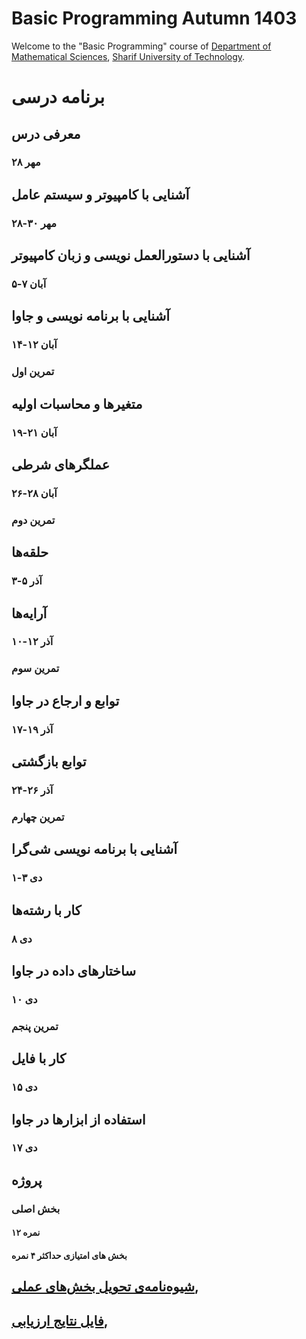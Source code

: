# Basic Programming Autumn 1403
Welcome to the "Basic Programming" course of [Department of Mathematical Sciences](http://math.sharif.edu), [Sharif University of Technology](https://sharif.edu).

# برنامه درسی 
## معرفی درس 
  ### ۲۸ مهر
## آشنایی با کامپیوتر و سیستم عامل
  ### ۲۸-۳۰ مهر
## آشنایی با دستورالعمل نویسی و زبان کامپیوتر
  ### ۵-۷ آبان
## آشنایی با برنامه نویسی و جاوا
  ### ۱۴-۱۲ آبان
  ### تمرین اول
## متغیرها و محاسبات اولیه
  ### ۱۹-۲۱ آبان
## عملگرهای شرطی
  ### ۲۶-۲۸ آبان
  ###  تمرین دوم
## حلقه‌ها
  ### ۳-۵ آذر
## آرایه‌ها
  ### ۱۰-۱۲ آذر 
  ### تمرین سوم
## توابع و ارجاع در جاوا
 ###  ۱۷-۱۹ آذر
## توابع بازگشتی
  ### ۲۴-۲۶ آذر
 ###  تمرین چهارم
## آشنایی با برنامه نویسی شی‌گرا
 ###  ۱-۳ دی
## کار با رشته‌ها
  ### ۸ دی
## ساختارهای داده در جاوا
 ###  ۱۰ دی
###   تمرین پنجم
## کار با فایل
 ###  ۱۵ دی
## استفاده از ابزارها در جاوا
 ###  ۱۷ دی
   ## پروژه
   ### بخش اصلی 
 ####  ۱۲ نمره
 ####  بخش های امتیازی حداکثر ۴ نمره
   ## [شیوه‌نامه‌ی تحویل بخش‌های عملی](https://docs.google.com/document/d/128ewNmCjNrep58gVI-zU369GsI3pRn3NeebraLQzRRU/edit?tab=t.0), 
   ## [فایل نتایج ارزیابی](https://docs.google.com/spreadsheets/d/1pgOZ_LtdX7Du9OJ9I6MFxSUBgWHmYniUCaOjDy5tm5s/edit?usp=sharing), 
   

